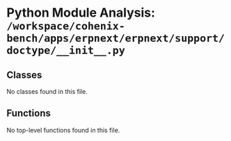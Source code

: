 # Python Module Analysis: `/workspace/cohenix-bench/apps/erpnext/erpnext/support/doctype/__init__.py`

## Classes

No classes found in this file.


## Functions

No top-level functions found in this file.
